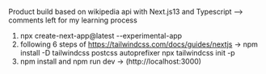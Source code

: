 Product build based on wikipedia api with Next.js13 and Typescript
--> comments left for my learning process

1. npx create-next-app@latest --experimental-app
2. following 6 steps of https://tailwindcss.com/docs/guides/nextjs -> npm install -D tailwindcss postcss autoprefixer
   npx tailwindcss init -p
3. npm install and npm run dev -> (http://localhost:3000)
